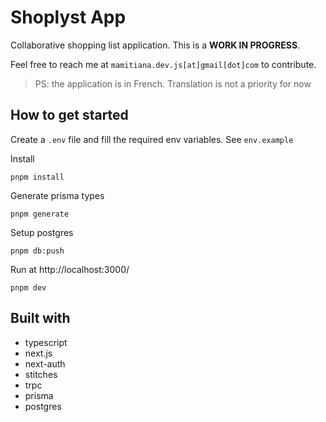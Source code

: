 # Shoplyst App

Collaborative shopping list application. This is a **WORK IN PROGRESS**.

Feel free to reach me at `mamitiana.dev.js[at]gmail[dot]com` to contribute.

> PS: the application is in French. Translation is not a priority for now

## How to get started

Create a `.env` file and fill the required env variables. See `env.example`

Install

```shell
pnpm install
```

Generate prisma types

```shell
pnpm generate
```

Setup postgres

```shell
pnpm db:push
```

Run at http://localhost:3000/

```shell
pnpm dev
```

## Built with

- typescript
- next.js
- next-auth
- stitches
- trpc
- prisma
- postgres

